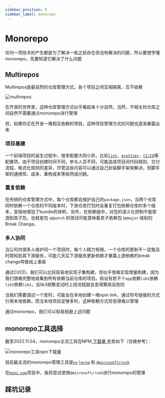 ```yaml
---
sidebar_position: 0
sidebar_label: monorepo
---
```


# Monorepo

任何一项技术的产生都是为了解决一些之前存在但没有解决的问题，所以要想学懂monorepo，先要知道它解决了什么问题

## Multirepos

Multirepos是最自然的仓库管理方式，各个项目之间互相隔离，互不依赖

![multirepos](https://files.catbox.moe/rkhhax.png)

在开源的世界里，这种仓库管理方式似乎看起来十分自然，当然，不相关的仓库之间自然不需要通过monorepo进行管理

但，如果你正在开发一堆相互依赖的项目，这种项目管理方式的问题也逐渐暴露出来

### 项目基建

一个前端项目的诞生过程中，很多配置大同小异，比如[`lint`](/Tech/FrontendEngineering/lint)，[`prettier`](/Tech/FrontendEngineering/prettier)，[`CI/CD`](/docs/Tech/FrontendEngineering/ci_cd)等配置项，由于项目创建时间不同，参与人员不同，可能造成项目间代码规则、交付流程、格式化规则的差异，尽管这些内容可以通过自己封装脚手架来解决，但脚手架的通用性、成本、重构成本等依然成问题。

### 重复依赖

在传统的仓库管理方式中，每个仓库都会维护自己的`package.json`，当两个仓库同时依赖一个仓库的不同版本时，下游仓库打包时会重复打包依赖仓库的多个版本，变相地增加了bundle的体积，另外，在依赖链中，对包的语义化控制不能穿透到其子包，也就是包 `a@patch` 的改动可能意味着其子依赖包 `b@major` 级别的 Break Change。

### 多人协同

当公司内很多人维护同一个项目时，每个人精力有限，一个仓库的更新不一定能及时周知到其下游服务，可能几天后下游服务更新依赖才暴露上游依赖的break change导致线上事故

通过CI/CD，我们可以比较容易地实现子集构建，但似乎很难实现增量构建，因为我们很难完整地收集到所有依赖当前仓库的项目。假设有若干个`app`依赖`lib1`依赖`lib2`依赖`lib3`，当lib3频繁变动时上线流程就会变得繁琐且危险

当我们需要调试一个库时，可能会在本地创建一堆npm link，通过符号链接的方式引用本地依赖，而当本地项目足够多时，这种依赖方式将变得难以管理

通过monorepo，我们可以轻易规避上述问题

## monorepo工具选择

截至2022.11.04，monorepo主流工具在NPM[ 下载量 ](https://npmtrends.com/@microsoft/rush-vs-lage-vs-lerna-vs-nx-vs-rush-vs-turborepo)走势如下（仅做参考）：

![monorepo工具npm下载量](https://files.catbox.moe/7pplyb.png)

目前最主流的monorepo管理工具是[`nx`](https://nx.dev/getting-started/intro) [`lerna`](https://lerna.js.org/docs/introduction) 和 [`@microsoft/rush`](https://rushjs.io/zh-cn/pages/intro/welcome/)

在[`mini-vue`](https://github.com/pidanmeng/mini-vue)项目中，我将尝试使用`@microsoft/rush`进行monorepo的管理

## 踩坑记录
